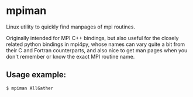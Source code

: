 # mpiman

Linux utility to quickly find manpages of mpi routines.

Originally intended for MPI C++ bindings, but also useful for the closely related python bindings in mpi4py, whose names can vary quite a bit from their C and Fortran counterparts, and also nice to get man pages when you don't remember or know the exact MPI routine name.

## Usage example: 

```
$ mpiman AllGather
```
